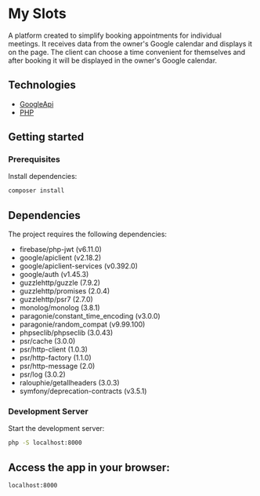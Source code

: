 # My Slots 
A platform created to simplify booking appointments for individual meetings. It receives data from the owner's Google calendar and displays it on the page. The client can choose a time convenient for themselves and after booking it will be displayed in the owner's Google calendar.

## Technologies
- [GoogleApi](https://cloud.google.com/apis)
- [PHP](https://www.php.net)


## Getting started

### Prerequisites
Install dependencies:
```sh
composer install
```

## Dependencies

The project requires the following dependencies:

- firebase/php-jwt (v6.11.0)
- google/apiclient (v2.18.2)
- google/apiclient-services (v0.392.0)
- google/auth (v1.45.3)
- guzzlehttp/guzzle (7.9.2)
- guzzlehttp/promises (2.0.4)
- guzzlehttp/psr7 (2.7.0)
- monolog/monolog (3.8.1)
- paragonie/constant_time_encoding (v3.0.0)
- paragonie/random_compat (v9.99.100)
- phpseclib/phpseclib (3.0.43)
- psr/cache (3.0.0)
- psr/http-client (1.0.3)
- psr/http-factory (1.1.0)
- psr/http-message (2.0)
- psr/log (3.0.2)
- ralouphie/getallheaders (3.0.3)
- symfony/deprecation-contracts (v3.5.1)

### Development Server
Start the development server:
```sh
php -S localhost:8000
```


## Access the app in your browser: 
```sh
localhost:8000
```


